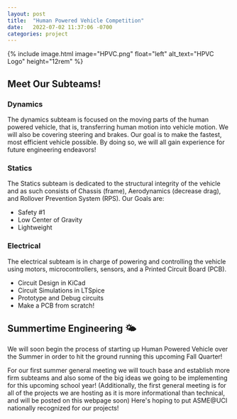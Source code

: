 ```yaml
---
layout: post
title:  "Human Powered Vehicle Competition"
date:   2022-07-02 11:37:06 -0700
categories: project
---
```


{% include image.html image="HPVC.png" float="left" alt_text="HPVC Logo" height="12rem" %}

## Meet Our Subteams!

### Dynamics

The dynamics subteam is focused on the moving parts of the human powered vehicle, that is, transferring human motion into vehicle motion. We will also be covering steering and brakes. Our goal is to make the fastest, most efficient vehicle possible. By doing so, we will all gain experience for future engineering endeavors!

### Statics

The Statics subteam is dedicated to the structural integrity of the vehicle and as such consists of Chassis (frame), Aerodynamics (decrease drag), and Rollover Prevention System (RPS). Our Goals are:
- Safety #1
- Low Center of Gravity
- Lightweight

### Electrical

The electrical subteam is in charge of powering and controlling the vehicle using motors, microcontrollers, sensors, and a Printed Circuit Board (PCB). 

- Circuit Design in KiCad
- Circuit Simulations in LTSpice
- Prototype and Debug circuits
- Make a PCB from scratch!

<!--more-->

## Summertime Engineering 🌤️

We will soon begin the process of starting up Human Powered Vehicle over the Summer in order to hit the ground running this upcoming Fall Quarter!

For our first summer general meeting we will touch base and establish more firm subteams and also some of the big ideas we going to be implementing for this upcoming school year! (Additionally, the first general meeting is for all of the projects we are hosting as it is more informational than technical, and will be posted on this webpage soon) Here's hoping to put ASME@UCI nationally recognized for our projects!